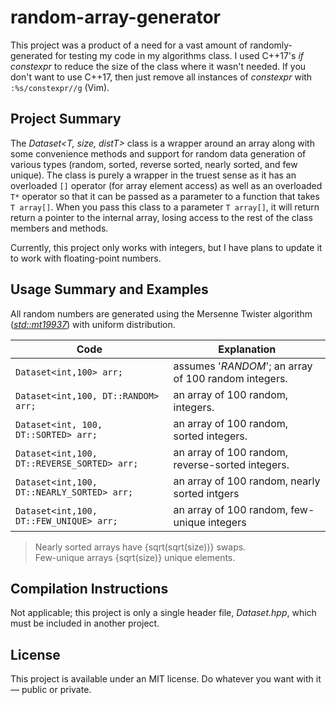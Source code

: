 # random-array-generator
This project was a product of a need for a vast amount of randomly-generated for testing my code in my algorithms class. I used C++17's _if constexpr_ to reduce the size of the 
class where it wasn't needed. If you don't want to use C++17, then just remove all instances of _constexpr_ with `:%s/constexpr//g` (Vim).

## Project Summary
The _Dataset\<T, size, distT\>_ class is a wrapper around an array along with some convenience methods and support for random data generation of various types (random, sorted,
reverse sorted, nearly sorted, and few unique). The class is purely a wrapper in the truest sense as it has an overloaded `[]` operator (for array element access) as well
as an overloaded `T*` operator so that it can be passed as a parameter to a function that takes `T array[]`. When you pass this class to a parameter `T array[]`, it will return 
return a pointer to the internal array, losing access to the rest of the class members and methods.

Currently, this project only works with integers, but I have plans to update it to work with floating-point numbers.

## Usage Summary and Examples
All random numbers are generated using the Mersenne Twister algorithm ([_std::mt19937_](https://www.cplusplus.com/reference/random/mt19937/)) with uniform distribution.

| Code | Explanation |
| ---- | ----------- |
| `Dataset<int,100> arr;` | assumes '_RANDOM_'; an array of 100 random integers. |
| `Dataset<int,100, DT::RANDOM> arr;` | an array of 100 random, integers. |
| `Dataset<int, 100, DT::SORTED> arr;` | an array of 100 random, sorted integers. |
| `Dataset<int,100, DT::REVERSE_SORTED> arr;` | an array of 100 random, reverse-sorted integers. |
| `Dataset<int,100, DT::NEARLY_SORTED> arr;` | an array of 100 random, nearly sorted intgers |
| `Dataset<int,100, DT::FEW_UNIQUE> arr;` | an array of 100 random, few-unique integers |
> Nearly sorted arrays have {sqrt(sqrt(size))} swaps. <br />
> Few-unique arrays {sqrt(size)} unique elements. <br />

## Compilation Instructions
Not applicable; this project is only a single header file, _Dataset.hpp_, which must be included in another project.

## License
This project is available under an MIT license. Do whatever you want with it — public or private.
